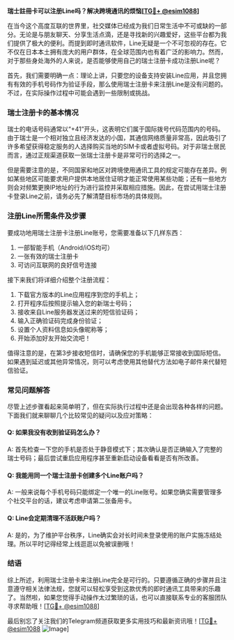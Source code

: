 **瑞士註冊卡可以注册Line吗？解决跨境通讯的烦恼[[TG💪+ @esim1088](https://t.me/s/esim1088)]**

在当今这个高度互联的世界里，社交媒体已经成为我们日常生活中不可或缺的一部分。无论是与朋友聊天、分享生活点滴，还是寻找新的兴趣爱好，这些平台都为我们提供了极大的便利。而提到即时通讯软件，Line无疑是一个不可忽视的存在。它不仅在日本本土拥有庞大的用户群体，在全球范围内也有着广泛的影响力。然而，对于那些身处海外的人来说，是否能够使用自己的瑞士注册卡成功注册Line呢？

首先，我们需要明确一点：理论上讲，只要您的设备支持安装Line应用，并且您拥有有效的手机号码作为验证手段，那么使用瑞士注册卡来注册Line是没有问题的。不过，在实际操作过程中可能会遇到一些限制或挑战。

### 瑞士注册卡的基本情况

瑞士的电话号码通常以“+41”开头，这表明它们属于国际拨号代码范围内的号码。由于瑞士是一个相对独立且经济发达的小国，其通信网络质量非常高，因此吸引了许多希望获得稳定服务的人选择购买当地的SIM卡或者虚拟号码。对于非瑞士居民而言，通过正规渠道获取一张瑞士注册卡是非常可行的选择之一。

但是需要注意的是，不同国家和地区对跨境使用通讯工具的规定可能存在差异。例如某些地区可能要求用户提供本地居住证明才能正常使用某些功能；还有一些地方则会对频繁更换IP地址的行为进行监控并采取相应措施。因此，在尝试用瑞士注册卡登录Line之前，请务必先了解清楚目标市场的具体规则。

### 注册Line所需条件及步骤

要成功地用瑞士注册卡注册Line账号，您需要准备以下几样东西：
1. 一部智能手机（Android/iOS均可）
2. 一张有效的瑞士注册卡
3. 可访问互联网的良好信号连接

接下来我们将详细介绍整个注册流程：
1. 下载官方版本的Line应用程序到您的手机上；
2. 打开程序后按照提示输入您的新瑞士号码；
3. 接收来自Line服务器发送过来的短信验证码；
4. 输入正确验证码完成身份验证；
5. 设置个人资料信息如头像昵称等；
6. 开始添加好友开始交流吧！

值得注意的是，在第3步接收短信时，请确保您的手机能够正常接收到国际短信。如果遇到延迟或其他异常情况，则可以考虑使用其他替代方法如电子邮件来代替短信验证。

### 常见问题解答

尽管上述步骤看起来简单明了，但在实际执行过程中还是会出现各种各样的问题。下面我们就来聊聊几个比较常见的疑问以及应对策略：

#### Q: 如果我没有收到验证码怎么办？
A: 首先检查一下您的手机是否处于静音模式下；其次确认是否正确输入了完整的瑞士号码；最后尝试重启应用程序甚至重新启动设备看看是否有所改善。

#### Q: 我能用同一个瑞士注册卡创建多个Line账户吗？
A: 一般来说每个手机号码只能绑定一个唯一的Line账号。如果您确实需要管理多个社交平台的话，建议考虑申请第二张备用卡。

#### Q: Line会定期清理不活跃账户吗？
A: 是的，为了维护平台秩序，Line确实会对长时间未登录使用的账户实施冻结处理。所以平时记得经常上线逛逛以免被误删哦！

### 结语

综上所述，利用瑞士注册卡来注册Line完全是可行的。只要遵循正确的步骤并且注意遵守相关法律法规，您就可以轻松享受到这款优秀的即时通讯工具带来的乐趣了。当然啦，如果您觉得手动操作太过繁琐的话，也可以直接联系专业的客服团队寻求帮助哦！[[TG💪+ @esim1088](https://t.me/s/esim1088)]

最后别忘了关注我们的Telegram频道获取更多实用技巧和最新资讯哦！[[TG💪+ @esim1088](https://t.me/s/esim1088) ![Image](https://i.postimg.cc/4NQfJmqS/Snipaste-2025-05-13-00-14-12.png)]